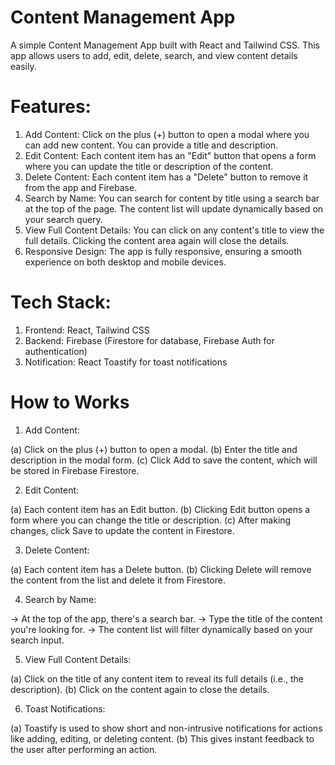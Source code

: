 # Content Management App
A simple Content Management App built with React and Tailwind CSS. This app allows users to add, edit, delete, search, and view content details easily.

# Features:

1. Add Content: Click on the plus (+) button to open a modal where you can add new content. You can provide a title and description.
2. Edit Content: Each content item has an "Edit" button that opens a form where you can update the title or description of the content.
3. Delete Content: Each content item has a "Delete" button to remove it from the app and Firebase.
4. Search by Name: You can search for content by title using a search bar at the top of the page. The content list will update dynamically based on your search query.
5. View Full Content Details: You can click on any content's title to view the full details. Clicking the content area again will close the details.
6. Responsive Design: The app is fully responsive, ensuring a smooth experience on both desktop and mobile devices.

# Tech Stack:

1. Frontend: React, Tailwind CSS
2. Backend: Firebase (Firestore for database, Firebase Auth for authentication)
3. Notification: React Toastify for toast notifications

# How to Works 

1. Add Content:

(a) Click on the plus (+) button to open a modal.
(b) Enter the title and description in the modal form.
(c) Click Add to save the content, which will be stored in Firebase Firestore.

2. Edit Content:

(a) Each content item has an Edit button.
(b) Clicking Edit button opens a form where you can change the title or description.
(c) After making changes, click Save to update the content in Firestore.

3. Delete Content:

(a) Each content item has a Delete button.
(b) Clicking Delete will remove the content from the list and delete it from Firestore.

4. Search by Name:

-> At the top of the app, there's a search bar.
-> Type the title of the content you're looking for.
-> The content list will filter dynamically based on your search input.

5. View Full Content Details:

(a) Click on the title of any content item to reveal its full details (i.e., the description).
(b) Click on the content again to close the details.

6. Toast Notifications:

(a) Toastify is used to show short and non-intrusive notifications for actions like adding, editing, or deleting content.
(b) This gives instant feedback to the user after performing an action.
